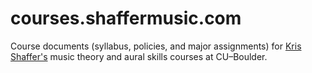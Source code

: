 courses.shaffermusic.com
========================

Course documents (syllabus, policies, and major assignments) for [Kris Shaffer's](http://kris.shaffermusic.com) music theory and aural skills courses at CU–Boulder.
